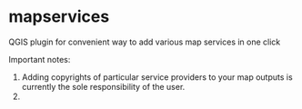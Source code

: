 mapservices
===========

QGIS plugin for convenient way to add various map services in one click

Important notes:

1. Adding copyrights of particular service providers to your map outputs is currently the sole responsibility of the user.
2. 
